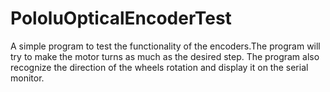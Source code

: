 # PololuOpticalEncoderTest
A simple program to test the functionality of the encoders.The program will try to make the motor turns as much as the desired step. 
The program also recognize the direction of the wheels rotation and display it on the serial monitor.

